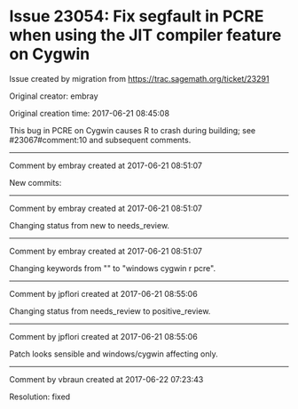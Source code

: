 # Issue 23054: Fix segfault in PCRE when using the JIT compiler feature on Cygwin

Issue created by migration from https://trac.sagemath.org/ticket/23291

Original creator: embray

Original creation time: 2017-06-21 08:45:08

This bug in PCRE on Cygwin causes R to crash during building; see #23067#comment:10 and subsequent comments.


---

Comment by embray created at 2017-06-21 08:51:07

New commits:


---

Comment by embray created at 2017-06-21 08:51:07

Changing status from new to needs_review.


---

Comment by embray created at 2017-06-21 08:51:07

Changing keywords from "" to "windows cygwin r pcre".


---

Comment by jpflori created at 2017-06-21 08:55:06

Changing status from needs_review to positive_review.


---

Comment by jpflori created at 2017-06-21 08:55:06

Patch looks sensible and windows/cygwin affecting only.


---

Comment by vbraun created at 2017-06-22 07:23:43

Resolution: fixed
